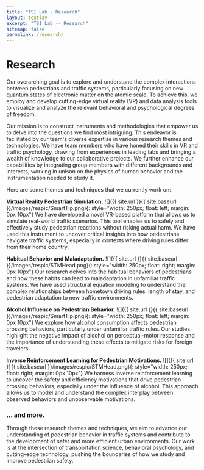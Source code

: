 ```yaml
---
title: "TSI Lab - Research"
layout: textlay
excerpt: "TSI Lab -- Research"
sitemap: false
permalink: /research/
---
```


# Research

Our overarching goal is to explore and understand the complex interactions between pedestrians and traffic systems, particularly focusing on new quantum states of electronic matter on the atomic scale. To achieve this, we employ and develop cutting-edge virtual reality (VR) and data analysis tools to visualize and analyze the relevant behavioral and psychological degrees of freedom.

Our mission is to construct instruments and methodologies that empower us to delve into the questions we find most intriguing. This endeavor is facilitated by our team's diverse expertise in various research themes and technologies. We have team members who have honed their skills in VR and traffic psychology, drawing from experiences in leading labs and bringing a wealth of knowledge to our collaborative projects. We further enhance our capabilities by integrating group members with different backgrounds and interests, working in unison on the physics of human behavior and the instrumentation needed to study it.

Here are some themes and techniques that we currently work on:

**Virtual Reality Pedestrian Simulation.** 
![]({{ site.url }}{{ site.baseurl }}/images/respic/SmartTip.png){: style="width: 250px; float: left; margin: 0px  10px"}
We have developed a novel VR-based platform that allows us to simulate real-world traffic scenarios. This tool enables us to safely and effectively study pedestrian reactions without risking actual harm. We have used this instrument to uncover critical insights into how pedestrians navigate traffic systems, especially in contexts where driving rules differ from their home country.


**Habitual Behavior and Maladaptation.** 
![]({{ site.url }}{{ site.baseurl }}/images/respic/STMHead.png){: style="width: 250px; float: right; margin: 0px 10px"}
Our research delves into the habitual behaviors of pedestrians and how these habits can lead to maladaptation in unfamiliar traffic systems. We have used structural equation modeling to understand the complex relationships between hometown driving rules, length of stay, and pedestrian adaptation to new traffic environments.

**Alcohol Influence on Pedestrian Behavior.**
![]({{ site.url }}{{ site.baseurl }}/images/respic/SmartTip.png){: style="width: 250px; float: left; margin: 0px  10px"}
We explore how alcohol consumption affects pedestrian crossing behaviors, particularly under unfamiliar traffic rules. Our studies highlight the negative impact of alcohol on perceptual-motor response and the importance of understanding these effects to mitigate risks for foreign travelers.

**Inverse Reinforcement Learning for Pedestrian Motivations.** 
![]({{ site.url }}{{ site.baseurl }}/images/respic/STMHead.png){: style="width: 250px; float: right; margin: 0px 10px"}
We harness inverse reinforcement learning to uncover the safety and efficiency motivations that drive pedestrian crossing behaviors, especially under the influence of alcohol. This approach allows us to model and understand the complex interplay between observed behaviors and unobservable motivations.

### ... and more.

Through these research themes and techniques, we aim to advance our understanding of pedestrian behavior in traffic systems and contribute to the development of safer and more efficient urban environments. Our work is at the intersection of transportation science, behavioral psychology, and cutting-edge technology, pushing the boundaries of how we study and improve pedestrian safety.
